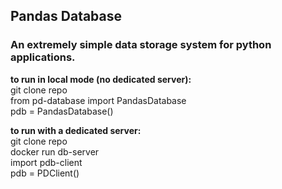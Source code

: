 ## Pandas Database
### An extremely simple data storage system for python applications.

<b>to run in local mode (no dedicated server):</b><br>
git clone repo<br>
from pd-database import PandasDatabase<br>
pdb = PandasDatabase()<br>

<b>to run with a dedicated server:</b><br>
git clone repo<br>
docker run db-server<br>
import pdb-client<br>
pdb = PDClient()<br>